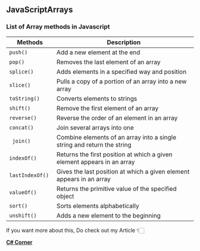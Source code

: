 ## JavaScriptArrays

### List of Array methods in Javascript

| Methods | Description |
| --- | --- |
| `push()` | Add a new element at the end |
| `pop()` | Removes the last element of an array |
| `splice()` | Adds elements in a specified way and position |
| `slice()` | Pulls a copy of a portion of an array into a new array |
| `toString()` | Converts elements to strings |
| `shift()` | Remove the first element of an array |
| `reverse()` | Reverse the order of an element in an array |
| `concat()` |  Join several arrays into one |
| ` join()` | Combine elements of an array into a single string and return the string |
| `indexOf()` | Returns the first position at which a given element appears in an array |
| `lastIndexOf() ` | Gives the last position at which a given element appears in an array |
| `valueOf()` | Returns the primitive value of the specified object |
| `sort()` | Sorts elements alphabetically |
| `unshift() ` | Adds a new element to the beginning |

If you want more about this, Do check out my Article 👇🏻

[**C# Corner**](https://www.c-sharpcorner.com/blogs/arrays-in-javascript4 "C# Corner")
